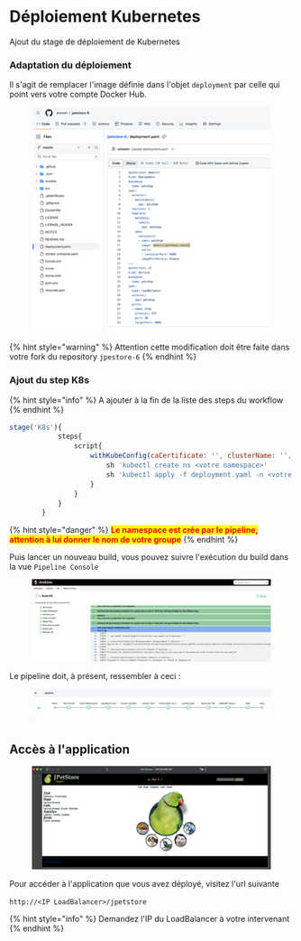 # Déploiement Kubernetes

Ajout du stage de déploiement de Kubernetes

### Adaptation du déploiement

Il s'agit de remplacer l'image définie dans l'objet `deployment` par celle qui point vers votre compte Docker Hub.

<figure><img src="../../.gitbook/assets/image (2) (1) (1).png" alt=""><figcaption></figcaption></figure>

{% hint style="warning" %}
Attention cette modification doit être faite dans votre fork du repository `jpestore-6`
{% endhint %}

### Ajout du step K8s

{% hint style="info" %}
A ajouter à la fin de la liste des steps du workflow
{% endhint %}

```javascript
stage('K8s'){
            steps{
                script{
                    withKubeConfig(caCertificate: '', clusterName: '', contextName: '', credentialsId: 'k8s', namespace: '', restrictKubeConfigAccess: false, serverUrl: '') {
                        sh 'kubectl create ns <votre namespace>'
                        sh 'kubectl apply -f deployment.yaml -n <votre namespace>'
                    }
                }
            }
        }
```

{% hint style="danger" %}
<mark style="color:red;">**Le namespace est crée par le pipeline, attention à lui donner le nom de votre groupe**</mark>
{% endhint %}

Puis lancer un nouveau build, vous pouvez suivre l'exécution du build dans la vue `Pipeline Console`

<figure><img src="../../.gitbook/assets/image (8).png" alt=""><figcaption></figcaption></figure>

Le pipeline doit, à présent, ressembler à ceci :

<figure><img src="../../.gitbook/assets/image.png" alt=""><figcaption></figcaption></figure>

## Accès à l'application

<figure><img src="../../.gitbook/assets/image (1).png" alt=""><figcaption></figcaption></figure>

Pour accéder à l'application que vous avez déployé, visitez l'url suivante

`http://<IP LoadBalancer>/jpetstore`

{% hint style="info" %}
Demandez l'IP du LoadBalancer à votre intervenant
{% endhint %}
